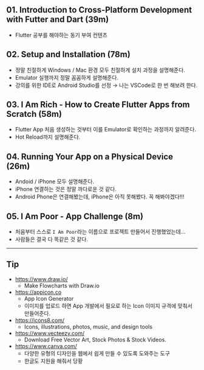 ## 01. Introduction to Cross-Platform Development with Futter and Dart (39m)
- Flutter 공부를 해야하는 동기 부여 컨텐츠


## 02. Setup and Installation (78m)
- 정말 친절하게 Windows / Mac 환경 모두 친절하게 설치 과정을 설명해준다.
- Emulator 실행까지 정말 꼼꼼하게 설명해준다.
- 강의를 위한 IDE로 Android Studio를 선정 → 나는 VSCode로 한 번 해보려 한다.


## 03. I Am Rich - How to Create Flutter Apps from Scratch (58m)
- Flutter App 처음 생성하는 것부터 이를 Emulator로 확인하는 과정까지 알려준다.
- Hot Reload까지 설명해준다.


## 04. Running Your App on a Physical Device (26m)
- Andoid / iPhone 모두 설명해준다.
- iPhone 연결하는 것은 정말 까다로운 것 같다.
- Android Phone은 연결해봤는데, iPhone은 아직 못해봤다. 꼭 해봐야겠다!!!


## 05. I Am Poor - App Challenge (8m)
- 처음부터 스스로 `I Am Poor`라는 이름으로 프로젝트 만들어서 진행했었는데...
- 사람들은 결국 다 똑같은 것 같다.


---
## Tip
- https://www.draw.io/
  - Make Flowcharts with Draw.io
- https://appicon.co
  - App Icon Generator
  - 이미지를 업로드 하면 App 개발에서 필요로 하는 Icon 이미지 규격에 맞춰서 만들어준다.
- https://icons8.com/
  - Icons, illustrations, photos, music, and design tools
- https://www.vecteezy.com/
  - Download Free Vector Art, Stock Photos & Stock Videos.
- https://www.canva.com/
  - 다양한 유형의 디자인을 웹에서 쉽게 만들 수 있도록 도와주는 도구
  - 한글도 지원을 해줘서 당황
